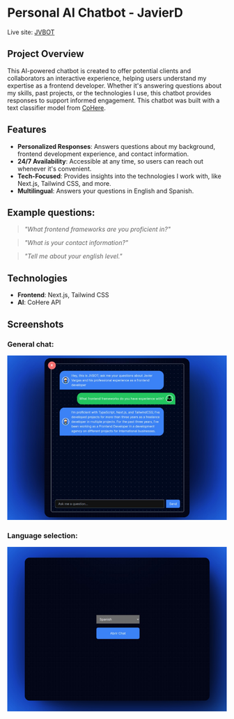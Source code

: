 # Personal AI Chatbot - JavierD

Live site: [JVBOT](https://jvbot.vercel.app/)

## Project Overview

This AI-powered chatbot is created to offer potential clients and collaborators an interactive experience, helping users understand my expertise as a frontend developer. Whether it's answering questions about my skills, past projects, or the technologies I use, this chatbot provides responses to support informed engagement. This chatbot was built with a text classifier model from [CoHere](https://cohere.com/).

## Features

- **Personalized Responses**: Answers questions about my background, frontend development experience, and contact information.
- **24/7 Availability**: Accessible at any time, so users can reach out whenever it's convenient.
- **Tech-Focused**: Provides insights into the technologies I work with, like Next.js, Tailwind CSS, and more.
- **Multilingual**: Answers your questions in English and Spanish.

## Example questions:

> _"What frontend frameworks are you proficient in?"_

> _"What is your contact information?"_

> _"Tell me about your english level."_

## Technologies

- **Frontend**: Next.js, Tailwind CSS
- **AI**: CoHere API

## Screenshots

### General chat:

![General chat](./public/general-jvbot-chat_shot.jpg)

### Language selection:

![Language selection](./public/language-selection_shot.jpeg)
